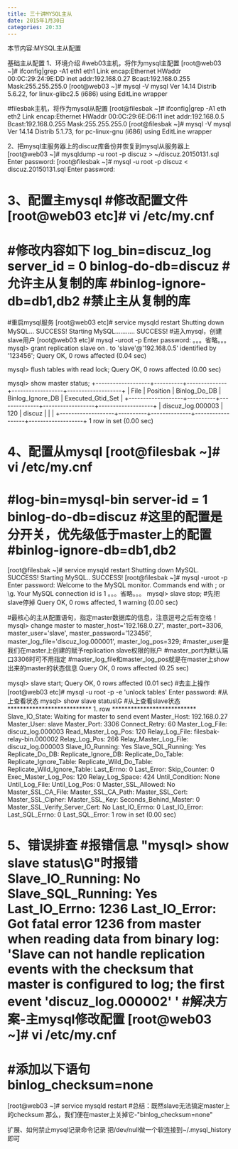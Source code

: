 ```yaml
---
title: 三十讲MYSQL主从
date: 2015年1月30日
categories: 20:33
---
```

 
本节内容:MYSQL主从配置
 
基础主从配置
1、环境介绍
#web03主机，将作为mysql主配置
[root@web03 ~]# ifconfig|grep -A1 eth1
eth1      Link encap:Ethernet  HWaddr 00:0C:29:24:9E:DD
          inet addr:192.168.0.27  Bcast:192.168.0.255  Mask:255.255.255.0
[root@web03 ~]# mysql -V
mysql  Ver 14.14 Distrib 5.6.22, for linux-glibc2.5 (i686) using  EditLine wrapper
 
#filesbak主机，将作为mysql从配置
[root@filesbak ~]# ifconfig|grep -A1 eth
eth2      Link encap:Ethernet  HWaddr 00:0C:29:6E:D6:11
          inet addr:192.168.0.5  Bcast:192.168.0.255  Mask:255.255.255.0
[root@filesbak ~]# mysql -V
mysql  Ver 14.14 Distrib 5.1.73, for pc-linux-gnu (i686) using  EditLine wrapper
 
2、把mysql主服务器上的discuz库备份并恢复到mysql从服务器上
[root@web03 ~]# mysqldump -u root -p discuz > ~/discuz.20150131.sql
Enter password:
[root@filesbak ~]# mysql -u root -p discuz < discuz.20150131.sql
Enter password:
 
3、配置主mysql
#修改配置文件
[root@web03 etc]# vi /etc/my.cnf
===========================================
#修改内容如下
 log_bin=discuz_log
 server_id = 0
  binlog-do-db=discuz                          #允许主从复制的库
#binlog-ignore-db=db1,db2              #禁止主从复制的库
===========================================
#重启mysql服务
[root@web03 etc]# service mysqld restart
Shutting down MySQL... SUCCESS!
Starting MySQL........... SUCCESS!
#进入mysql，创建slave用户
[root@web03 etc]# mysql -uroot -p
Enter password:
。。。省略。。。
mysql> grant replication slave on *.* to 'slave'@'192.168.0.5' identified by '123456';
Query OK, 0 rows affected (0.04 sec)
 
mysql> flush tables with read lock;
Query OK, 0 rows affected (0.00 sec)
 
mysql> show master status;
+-------------------+----------+--------------+------------------+-------------------+
| File              | Position | Binlog_Do_DB | Binlog_Ignore_DB | Executed_Gtid_Set |
+-------------------+----------+--------------+------------------+-------------------+
| discuz_log.000003 |      120 | discuz       |                  |                   |
+-------------------+----------+--------------+------------------+-------------------+
1 row in set (0.00 sec)
 
4、配置从mysql
[root@filesbak ~]# vi /etc/my.cnf
===========================================
#log-bin=mysql-bin
server-id       = 1
binlog-do-db=discuz                              #这里的配置是分开关，优先级低于master上的配置
#binlog-ignore-db=db1,db2
===========================================
[root@filesbak ~]# service mysqld restart
Shutting down MySQL. SUCCESS!
Starting MySQL.. SUCCESS!
[root@filesbak ~]# mysql -uroot -p
Enter password:
Welcome to the MySQL monitor.  Commands end with ; or \g.
Your MySQL connection id is 1
。。。省略。。。
mysql> slave stop;          #先把slave停掉
Query OK, 0 rows affected, 1 warning (0.00 sec)
 
#最核心的主从配置语句，指定master数据库的信息，注意逗号之后有空格！
mysql> change master to master_host='192.168.0.27', master_port=3306, master_user='slave', master_password='123456', master_log_file='discuz_log.000001', master_log_pos=329;
#master_user是我们在master上创建的赋予replication slave权限的账户
#master_port为默认端口3306时可不用指定
#master_log_file和master_log_pos就是在master上show出来的master的状态信息
Query OK, 0 rows affected (0.25 sec)
 
mysql> slave start;
Query OK, 0 rows affected (0.01 sec)
#去主上操作
[root@web03 etc]# mysql -u root -p -e 'unlock tables'
Enter password:
#从上查看状态
mysql> show slave status\G          #从上查看slave状态
*************************** 1. row ***************************
               Slave_IO_State: Waiting for master to send event
                  Master_Host: 192.168.0.27
                  Master_User: slave
                  Master_Port: 3306
                Connect_Retry: 60
              Master_Log_File: discuz_log.000003
          Read_Master_Log_Pos: 120
               Relay_Log_File: filesbak-relay-bin.000002
                Relay_Log_Pos: 266
        Relay_Master_Log_File: discuz_log.000003
             Slave_IO_Running: Yes
            Slave_SQL_Running: Yes
              Replicate_Do_DB:
          Replicate_Ignore_DB:
           Replicate_Do_Table:
       Replicate_Ignore_Table:
      Replicate_Wild_Do_Table:
  Replicate_Wild_Ignore_Table:
                   Last_Errno: 0
                   Last_Error:
                 Skip_Counter: 0
          Exec_Master_Log_Pos: 120
              Relay_Log_Space: 424
              Until_Condition: None
               Until_Log_File:
                Until_Log_Pos: 0
           Master_SSL_Allowed: No
           Master_SSL_CA_File:
           Master_SSL_CA_Path:
              Master_SSL_Cert:
            Master_SSL_Cipher:
               Master_SSL_Key:
        Seconds_Behind_Master: 0
Master_SSL_Verify_Server_Cert: No
                Last_IO_Errno: 0
                Last_IO_Error:
               Last_SQL_Errno: 0
               Last_SQL_Error:
1 row in set (0.00 sec)
 
5、错误排查
#报错信息
"mysql> show slave status\G"时报错
             Slave_IO_Running: No
            Slave_SQL_Running: Yes
                Last_IO_Errno: 1236
                Last_IO_Error: Got fatal error 1236 from master when reading data from binary log: 'Slave can not handle replication events with the checksum that master is configured to log; the first event 'discuz_log.000002' '
#解决方案-主mysql修改配置
[root@web03 ~]# vi /etc/my.cnf
=================================
#添加以下语句
binlog_checksum=none
=================================
[root@web03 ~]# service mysqld restart
#总结：既然slave无法搞定master上的checksum 那么，我们便在master上关掉它-"binlog_checksum=none"
 
扩展、如何禁止mysql记录命令记录
把/dev/null做一个软连接到~/.mysql_history即可
